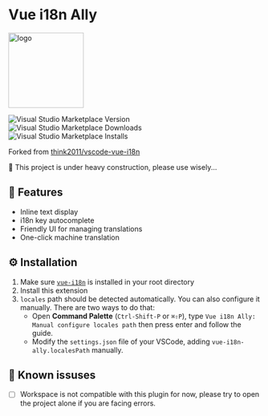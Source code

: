 # Vue i18n Ally

<img src="https://raw.githubusercontent.com/antfu/vscode-vue-i18n-ally/master/static/logo.png" alt="logo" width="150"/>

![Visual Studio Marketplace Version](https://img.shields.io/visual-studio-marketplace/v/antfu.vue-i18n-ally.svg?style=flat-square)
![Visual Studio Marketplace Downloads](https://img.shields.io/visual-studio-marketplace/d/antfu.vue-i18n-ally.svg?style=flat-square)
![Visual Studio Marketplace Installs](https://img.shields.io/visual-studio-marketplace/i/antfu.vue-i18n-ally.svg?style=flat-square)

Forked from [think2011/vscode-vue-i18n](https://github.com/think2011/vscode-vue-i18n)

🚧 This project is under heavy construction, please use wisely...

## 🌟 Features

- Inline text display
- i18n key autocomplete
- Friendly UI for managing translations
- One-click machine translation

## ⚙ Installation

1. Make sure [`vue-i18n`] is installed in your root directory
2. Install this extension
3. `locales` path should be detected automatically. You can also configure it manually. There are two ways to do that:
   - Open **Command Palette** (`Ctrl-Shift-P` or `⌘⇧P`), type `Vue i18n Ally: Manual configure locales path` then press enter and follow the guide.
   - Modify the `settings.json` file of your VSCode, adding `vue-i18n-ally.localesPath` manually.

## 🐞 Known issuses

- [ ] Workspace is not compatible with this plugin for now, please try to open the project alone if you are facing errors.

[`vue-i18n`]: (https://github.com/kazupon/vue-i18n)
